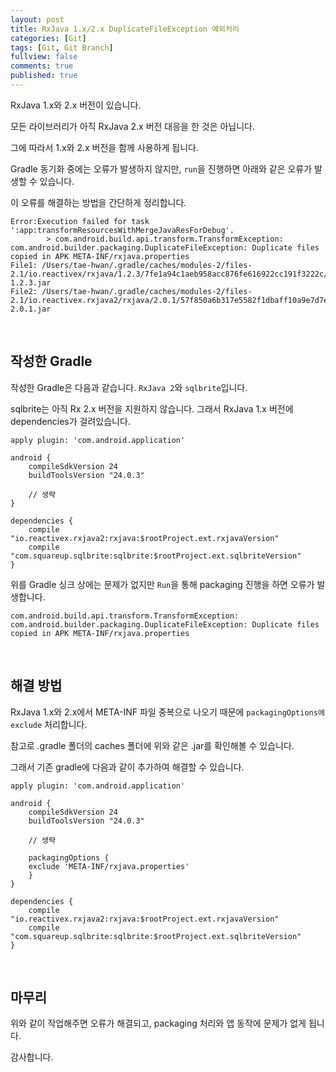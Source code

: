 ```yaml
---
layout: post
title: RxJava 1.x/2.x DuplicateFileException 예외처리
categories: [Git]
tags: [Git, Git Branch]
fullview: false
comments: true
published: true
---
```


RxJava 1.x와 2.x 버전이 있습니다.

모든 라이브러리가 아직 RxJava 2.x 버전 대응을 한 것은 아닙니다.

그에 따라서 1.x와 2.x 버전을 함께 사용하게 됩니다.

Gradle 동기화 중에는 오류가 발생하지 않지만, `run`을 진행하면 아래와 같은 오류가 발생할 수 있습니다.

이 오류를 해결하는 방법을 간단하게 정리합니다.

```
Error:Execution failed for task ':app:transformResourcesWithMergeJavaResForDebug'.
        > com.android.build.api.transform.TransformException: com.android.builder.packaging.DuplicateFileException: Duplicate files copied in APK META-INF/rxjava.properties
File1: /Users/tae-hwan/.gradle/caches/modules-2/files-2.1/io.reactivex/rxjava/1.2.3/7fe1a94c1aeb958acc876fe616922cc191f3222c/rxjava-1.2.3.jar
File2: /Users/tae-hwan/.gradle/caches/modules-2/files-2.1/io.reactivex.rxjava2/rxjava/2.0.1/57f850a6b317e5582f1dbaff10a9e7d7e1fcdcfb/rxjava-2.0.1.jar
```


<br />

## 작성한 Gradle

작성한 Gradle은 다음과 같습니다. `RxJava 2`와 `sqlbrite`입니다.

sqlbrite는 아직 Rx 2.x 버전을 지원하지 않습니다. 그래서 RxJava 1.x 버전에 dependencies가 걸려있습니다.

```
apply plugin: 'com.android.application'

android {
    compileSdkVersion 24
    buildToolsVersion "24.0.3"

    // 생략
}

dependencies {
    compile "io.reactivex.rxjava2:rxjava:$rootProject.ext.rxjavaVersion"
    compile "com.squareup.sqlbrite:sqlbrite:$rootProject.ext.sqlbriteVersion"
}
```

위를 Gradle 싱크 상에는 문제가 없지만 `Run`을 통해 packaging 진행을 하면 오류가 발생합니다.

`com.android.build.api.transform.TransformException: com.android.builder.packaging.DuplicateFileException: Duplicate files copied in APK META-INF/rxjava.properties`


<br />

## 해결 방법

RxJava 1.x와 2.x에서 META-INF 파일 중복으로 나오기 때문에 `packagingOptions에 exclude` 처리합니다.

참고로 .gradle 폴더의 caches 폴더에 위와 같은 .jar를 확인해볼 수 있습니다.

그래서 기존 gradle에 다음과 같이 추가하여 해결할 수 있습니다.

```
apply plugin: 'com.android.application'

android {
    compileSdkVersion 24
    buildToolsVersion "24.0.3"

    // 생략

    packagingOptions {
    exclude 'META-INF/rxjava.properties'
    }
}

dependencies {
    compile "io.reactivex.rxjava2:rxjava:$rootProject.ext.rxjavaVersion"
    compile "com.squareup.sqlbrite:sqlbrite:$rootProject.ext.sqlbriteVersion"
}
```


<br />

## 마무리

위와 같이 작업해주면 오류가 해결되고, packaging 처리와 앱 동작에 문제가 없게 됩니다.

감사합니다.
